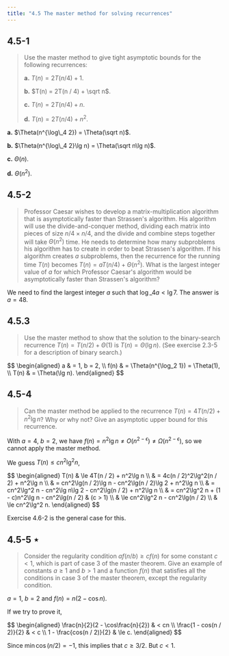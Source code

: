 ```yaml
---
title: "4.5 The master method for solving recurrences"
---
```


## 4.5-1

> Use the master method to give tight asymptotic bounds for the following recurrences:
>
> **a.** $T(n) = 2T(n / 4) + 1$.
>
> **b.** $T(n) = 2T(n / 4) + \sqrt n$.
>
> **c.** $T(n) = 2T(n / 4) + n$.
>
> **d.** $T(n) = 2T(n / 4) + n^2$.

**a.** $\Theta(n^{\log\_4 2}) = \Theta(\sqrt n)$.

**b.** $\Theta(n^{\log\_4 2}\lg n) = \Theta(\sqrt n\lg n)$.

**c.** $\Theta(n)$.

**d.** $\Theta(n^2)$.

## 4.5-2

> Professor Caesar wishes to develop a matrix-multiplication algorithm that is asymptotically faster than Strassen's algorithm. His algorithm will use the divide-and-conquer method, dividing each matrix into pieces of size $n / 4 \times n / 4$, and the divide and combine steps together will take $\Theta(n^2)$ time. He needs to determine how many subproblems his algorithm has to create in order to beat Strassen's algorithm. If his algorithm creates $a$ subproblems, then the recurrence for the running time $T(n)$ becomes $T(n) = aT(n / 4) + \Theta(n^2)$. What is the largest integer value of $a$ for which Professor Caesar's algorithm would be asymptotically faster than Strassen's algorithm?

We need to find the largest integer $a$ such that $\log\_4 a < \lg 7$. The answer is $a = 48$.

## 4.5.3

> Use the master method to show that the solution to the binary-search recurrence $T(n) = T(n / 2) + \Theta(1)$ is $T(n) = \Theta(\lg n)$. (See exercise 2.3-5 for a description of binary search.)

<div>
$$
\begin{aligned}
   a & = 1, b = 2, \\
f(n) & = \Theta(n^{\log_2 1}) = \Theta(1), \\
T(n) & = \Theta(\lg n).
\end{aligned}
$$
</div>

## 4.5-4

> Can the master method be applied to the recurrence $T(n) = 4T(n / 2) + n^2\lg n$? Why or why not? Give an asymptotic upper bound for this recurrence.

With $a = 4$, $b = 2$, we have $f(n) = n^2\lg n \ne O(n^{2 - \epsilon}) \ne \Omega(n^{2 - \epsilon})$, so we cannot apply the master method.

We guess $T(n) \le cn^2\lg^2 n$,

<div>
$$
\begin{aligned}
T(n) & \le 4T(n / 2) + n^2\lg n \\
     & =   4c(n / 2)^2\lg^2(n / 2) + n^2\lg n \\
     & =   cn^2\lg(n / 2)\lg n - cn^2\lg(n / 2)\lg 2 + n^2\lg n \\
     & =   cn^2\lg^2 n - cn^2\lg n\lg 2 - cn^2\lg(n / 2) + n^2\lg n \\
     & =   cn^2\lg^2 n + (1 - c)n^2\lg n - cn^2\lg(n / 2) & (c > 1) \\
     & \le cn^2\lg^2 n - cn^2\lg(n / 2) \\
     & \le cn^2\lg^2 n.
\end{aligned}
$$
</div>

Exercise 4.6-2 is the general case for this.

## 4.5-5 $\star$

> Consider the regularity condition $af(n / b) \ge cf(n)$ for some constant $c < 1$, which is part of case 3 of the master theorem. Give an example of constants $a \ge 1$ and $b > 1$ and a function $f(n)$ that satisfies all the conditions in case 3 of the master theorem, except the regularity condition.

$a = 1$, $b = 2$ and $f(n) = n(2 - \cos n)$.

If we try to prove it,

<div>
$$
\begin{aligned}
\frac{n}{2}(2 - \cos\frac{n}{2}) & <   cn \\
        \frac{1 - cos(n / 2)}{2} & <   c \\
        1 - \frac{cos(n / 2)}{2} & \le c.
\end{aligned}
$$
</div>

Since $\min\cos(n / 2) = -1$, this implies that $c \ge 3 / 2$. But $c < 1$.
